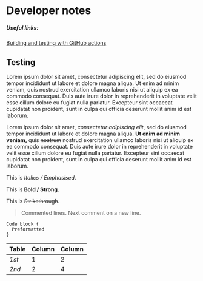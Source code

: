 # Developer notes



##### Useful links:
[Building and testing with GitHub actions](https://blog.elmah.io/building-and-testing-on-multiple-net-versions-with-github-actions/)

## Testing

Lorem ipsum dolor sit amet, consectetur adipiscing elit, sed do eiusmod tempor incididunt ut labore et dolore magna aliqua. Ut enim ad minim veniam, quis nostrud exercitation ullamco laboris nisi ut aliquip ex ea commodo consequat. Duis aute irure dolor in reprehenderit in voluptate velit esse cillum dolore eu fugiat nulla pariatur. Excepteur sint occaecat cupidatat non proident, sunt in culpa qui officia deserunt mollit anim id est laborum.

Lorem ipsum dolor sit amet, _consectetur adipiscing elit_, sed do eiusmod tempor incididunt ut labore et dolore magna aliqua. __Ut enim ad minim veniam,__ quis ~~nostrum~~ nostrud exercitation ullamco laboris nisi ut aliquip ex ea commodo consequat. Duis aute irure dolor in reprehenderit in voluptate velit esse cillum dolore eu fugiat nulla pariatur. Excepteur sint occaecat cupidatat non proident, sunt in culpa qui officia deserunt mollit anim id est laborum.

This is _Italics / Emphasised_.

This is __Bold / Strong__.

This is ~~Strikethrough~~.

> Commented lines.
> Next comment on a new line.

````
Code block {
  Preformatted
}
````

| Table | Column | Column
| --- | --- | ---
| _1st_ | 1 | 2
| _2nd_ | 2 | 4






